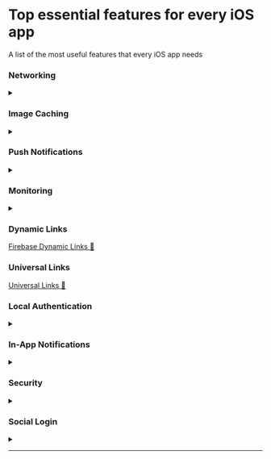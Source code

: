 # Top essential features for every iOS app
A list of the most useful features that every iOS app needs

### Networking

<details>
 <summary></summary>

<!--START_SECTION:activity--> 

[Alamofire 🔗][alamofireLink]\
[AFNetworking "Deprecated" 🔗][afNetworkingLink]

<!--END_SECTION:activity-->

</details>

### Image Caching

<details>
 <summary></summary>

<!--START_SECTION:activity--> 

[SDWebImage 🔗][SDWebImageLink]\
[Kingfisher 🔗][kingfisherLink]

<!--END_SECTION:activity-->

</details>

### Push Notifications

<details>
 <summary></summary>

<!--START_SECTION:activity--> 

[Firebase Cloud Messaging (FCM) 📖][fcmLink]

<!--END_SECTION:activity-->

</details>

### Monitoring

<details>
 <summary></summary>

<!--START_SECTION:activity--> 

[Firebase Performance Monitoring 📖][firebasePerformanceMonitoringLink]

<!--END_SECTION:activity-->

</details>

### Dynamic Links
[Firebase Dynamic Links 📖][firebaseDynamicLinksLink]

### Universal Links
[Universal Links 📖][universalLinksLink]

### Local Authentication

<details>
 <summary></summary>

<!--START_SECTION:activity--> 

[Face ID and Touch ID in Swift 📑][faceIDAndTouchIDInSwiftArticleLink]\
[Face ID & Touch ID Usage in App 🎬][faceIDAndTouchIDUsageInAppVideoLink]\
[Logging a User into Your App with Face ID or Touch ID 📖][loggingAUserIntoYourAppWithFaceIDORTouchDocLink]

<!--END_SECTION:activity-->

</details>

### In-App Notifications

<details>
 <summary></summary>

<!--START_SECTION:activity--> 

[NotificationBanner 🔗][notificationBannerLink]

<!--END_SECTION:activity-->

</details>

### Security

<details>
 <summary></summary>

<!--START_SECTION:activity--> 

[KeychainAccess 🔗][keychainAccessLink]

<!--END_SECTION:activity-->

</details>

### Social Login

<details>
 <summary></summary>

<!--START_SECTION:activity--> 

[Sign in with Apple 📑][signInWithAppleArticleLink]

<!--END_SECTION:activity-->

</details>

-------------------------------------------------------------------------------- 

[alamofireLink]: https://github.com/Alamofire/Alamofire
[afNetworkingLink]: https://github.com/AFNetworking/AFNetworking
[SDWebImageLink]: https://github.com/SDWebImage/SDWebImage
[kingfisherLink]: https://github.com/onevcat/Kingfisher
[fcmLink]: https://firebase.google.com/docs/cloud-messaging/ios/client
[firebasePerformanceMonitoringLink]: https://firebase.google.com/docs/perf-mon
[firebaseDynamicLinksLink]: https://firebase.google.com/docs/dynamic-links
[universalLinksLink]: https://developer.apple.com/ios/universal-links/
[faceIDAndTouchIDInSwiftArticleLink]: https://www.advancedswift.com/face-id-touch-id-swift/
[faceIDAndTouchIDUsageInAppVideoLink]: https://www.youtube.com/watch?v=SHmDljfu2lk&ab_channel=iOSAcademy
[loggingAUserIntoYourAppWithFaceIDORTouchDocLink]: https://developer.apple.com/documentation/localauthentication/logging_a_user_into_your_app_with_face_id_or_touch_id
[notificationBannerLink]: https://github.com/Daltron/NotificationBanner
[keychainAccessLink]: https://github.com/kishikawakatsumi/KeychainAccess
[signInWithAppleArticleLink]: https://developer.apple.com/sign-in-with-apple/
